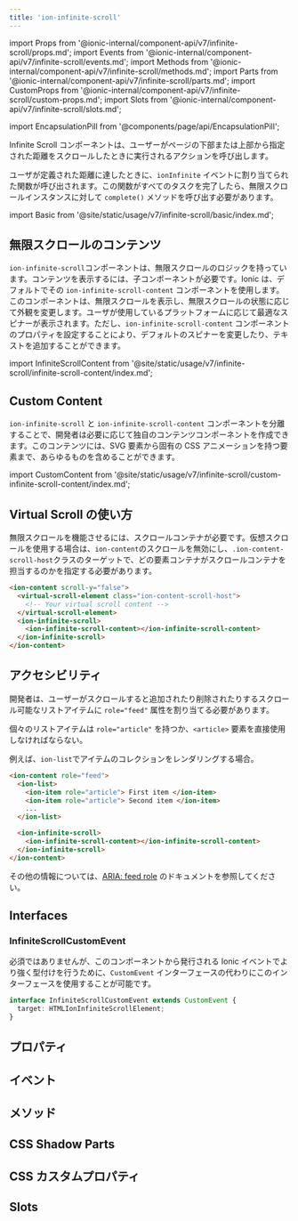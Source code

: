 ```yaml
---
title: 'ion-infinite-scroll'
---
```


import Props from '@ionic-internal/component-api/v7/infinite-scroll/props.md';
import Events from '@ionic-internal/component-api/v7/infinite-scroll/events.md';
import Methods from '@ionic-internal/component-api/v7/infinite-scroll/methods.md';
import Parts from '@ionic-internal/component-api/v7/infinite-scroll/parts.md';
import CustomProps from '@ionic-internal/component-api/v7/infinite-scroll/custom-props.md';
import Slots from '@ionic-internal/component-api/v7/infinite-scroll/slots.md';

<head>
  <title>ion-infinite-scroll: Infinite Scroller Action Component</title>
  <meta
    name="description"
    content="ion-infinite-scrollコンポーネントは、ユーザーがページの下部または上部から指定された距離だけスクロールしたときに実行されるアクションを呼び出します。"
  />
</head>

import EncapsulationPill from '@components/page/api/EncapsulationPill';

Infinite Scroll コンポーネントは、ユーザーがページの下部または上部から指定された距離をスクロールしたときに実行されるアクションを呼び出します。

ユーザが定義された距離に達したときに、`ionInfinite` イベントに割り当てられた関数が呼び出されます。この関数がすべてのタスクを完了したら、無限スクロールインスタンスに対して `complete()` メソッドを呼び出す必要があります。

import Basic from '@site/static/usage/v7/infinite-scroll/basic/index.md';

<Basic />

## 無限スクロールのコンテンツ

`ion-infinite-scroll`コンポーネントは、無限スクロールのロジックを持っています。コンテンツを表示するには、子コンポーネントが必要です。Ionic は、デフォルトでその `ion-infinite-scroll-content` コンポーネントを使用します。このコンポーネントは、無限スクロールを表示し、無限スクロールの状態に応じて外観を変更します。ユーザが使用しているプラットフォームに応じて最適なスピナーが表示されます。ただし、`ion-infinite-scroll-content` コンポーネントのプロパティを設定することにより、デフォルトのスピナーを変更したり、テキストを追加することができます。

import InfiniteScrollContent from '@site/static/usage/v7/infinite-scroll/infinite-scroll-content/index.md';

<InfiniteScrollContent />

## Custom Content

`ion-infinite-scroll` と `ion-infinite-scroll-content` コンポーネントを分離することで、開発者は必要に応じて独自のコンテンツコンポーネントを作成できます。このコンテンツには、SVG 要素から固有の CSS アニメーションを持つ要素まで、あらゆるものを含めることができます。

import CustomContent from '@site/static/usage/v7/infinite-scroll/custom-infinite-scroll-content/index.md';

<CustomContent />

## Virtual Scroll の使い方

無限スクロールを機能させるには、スクロールコンテナが必要です。仮想スクロールを使用する場合は、`ion-content`のスクロールを無効にし、`.ion-content-scroll-host`クラスのターゲットで、どの要素コンテナがスクロールコンテナを担当するのかを指定する必要があります。

```html
<ion-content scroll-y="false">
  <virtual-scroll-element class="ion-content-scroll-host">
    <!-- Your virtual scroll content -->
  </virtual-scroll-element>
  <ion-infinite-scroll>
    <ion-infinite-scroll-content></ion-infinite-scroll-content>
  </ion-infinite-scroll>
</ion-content>
```

## アクセシビリティ

開発者は、ユーザーがスクロールすると追加されたり削除されたりするスクロール可能なリストアイテムに `role="feed"` 属性を割り当てる必要があります。

個々のリストアイテムは `role="article"` を持つか、`<article>` 要素を直接使用しなければならない。

例えば、`ion-list`でアイテムのコレクションをレンダリングする場合。

```html
<ion-content role="feed">
  <ion-list>
    <ion-item role="article"> First item </ion-item>
    <ion-item role="article"> Second item </ion-item>
    ...
  </ion-list>

  <ion-infinite-scroll>
    <ion-infinite-scroll-content></ion-infinite-scroll-content>
  </ion-infinite-scroll>
</ion-content>
```

その他の情報については、[ARIA: feed role](https://developer.mozilla.org/en-US/docs/Web/Accessibility/ARIA/Roles/feed_role) のドキュメントを参照してください。

## Interfaces

### InfiniteScrollCustomEvent

必須ではありませんが、このコンポーネントから発行される Ionic イベントでより強く型付けを行うために、`CustomEvent` インターフェースの代わりにこのインターフェースを使用することが可能です。

```typescript
interface InfiniteScrollCustomEvent extends CustomEvent {
  target: HTMLIonInfiniteScrollElement;
}
```

## プロパティ

<Props />

## イベント

<Events />

## メソッド

<Methods />

## CSS Shadow Parts

<Parts />

## CSS カスタムプロパティ

<CustomProps />

## Slots

<Slots />
